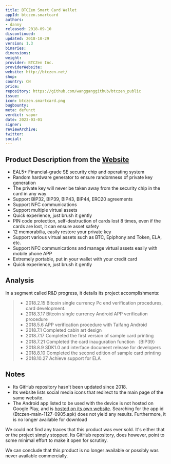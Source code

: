 ```yaml
---
title: BTCZen Smart Card Wallet
appId: btczen.smartcard
authors:
- danny
released: 2018-09-10
discontinued: 
updated: 2018-10-29
version: 1.3
binaries: 
dimensions: 
weight: 
provider: BTCZen Inc.
providerWebsite: 
website: http://btczen.net/
shop: 
country: CN
price: 
repository: https://github.com/wangganggithub/btczen_public
issue: 
icon: btczen.smartcard.png
bugbounty: 
meta: defunct
verdict: vapor
date: 2023-03-01
signer: 
reviewArchive: 
twitter: 
social: 
---
```


## Product Description from the [Website](http://btczen.net/)

- EAL5+ Financial-grade SE security chip and operating system
- Random hardware generator to ensure randomness of private key generation
- The private key will never be taken away from the security chip in the card in any way
- Support BIP32, BIP39, BIP43, BIP44, ERC20 agreements
- Support NFC communications
- Support multiple virtual assets
- Quick experience, just brush it gently
- PIN code protection, self-destruction of cards lost 8 times, even if the cards are lost, it can ensure asset safety
- 12 memorabilia, easily restore your private key
- Support various virtual assets such as BTC, Epiphony and Token, ELA, etc.
- Support NFC communications and manage virtual assets easily with mobile phone APP
- Extremely portable, put in your wallet with your credit card
- Quick experience, just brush it gently

## Analysis 

In a segment called R&D progress, it details its project accomplishments: 

> - 2018.2.15 Bitcoin single currency Pc end verification procedures, card development.
> - 2018.3.17 Bitcoin single currency Android APP verification procedure
> - 2018.5.6 APP verification procedure with Taifang Android
> - 2018.7.1 Completed cabin art design
> - 2018.7.17 Completed the first version of sample card printing
> - 2018.7.21 Completed the card inauguration function （BIP39）
> - 2018.8.9 SDK1.0 and interface document release for developers
> - 2018.8.10 Completed the second edition of sample card printing
> - 2018.10.27 Achieve support for ELA

## Notes

- Its GitHub repository hasn't been updated since 2018.
- Its website lists social media icons that redirect to the main page of the same website. 
- The Android app listed to be used with the device is not hosted on Google Play, and is [hosted on its own website](http://btczen.net/doc/Btczen-main-1127-0905.apk). Searching for the app id (Btczen-main-1127-0905.apk) does not yield any results. Furthermore, it is no longer available for download 

We could not find any traces that this product was ever sold. It's either that or the project simply stopped. Its GitHub repository, does however, point to some minimal effort to make it open for scrutiny. 

We can conclude that this product is no longer available or possibly was never available commercially.


